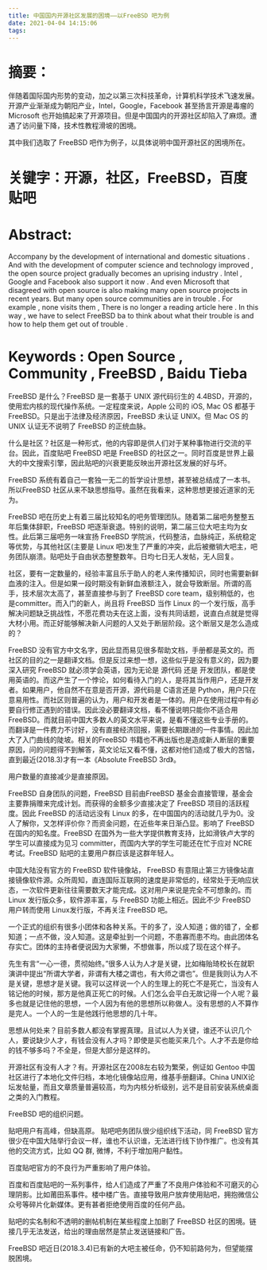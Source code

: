 ```yaml
---
title: 中国国内开源社区发展的困境——以FreeBSD 吧为例
date: 2021-04-04 14:15:06
tags:
---
```


#  摘要：
伴随着国际国内形势的变动，加之以第三次科技革命，计算机科学技术飞速发展。开源产业渐渐成为朝阳产业，Intel，Google，Facebook 甚至扬言开源是毒瘤的 Microsoft 也开始搞起来了开源项目。但是中国国内的开源社区却陷入了麻烦。遭遇了访问量下降，技术性教程滑坡的困境。

其中我们选取了 FreeBSD 吧作为例子，以具体说明中国开源社区的困境所在。

#  关键字：开源，社区，FreeBSD，百度贴吧

#   Abstract:
Accompany by the development of international and domestic situations . And with the development of computer science and technology improved , the open source project gradually becomes an uprising industry . Intel ,  Google and Facebook also support it now . And even Microsoft that disagreed with open source is also making many open source projects in recent years. But many open source communities are in trouble . For example , none visits  them , There is no longer a reading article here .
In this way , we have to select FreeBSD ba to think about what their trouble is and how to help them get out of trouble .

#   Keywords : Open Source , Community , FreeBSD , Baidu Tieba 

FreeBSD 是什么？FreeBSD 是一套基于 UNIX 源代码衍生的 4.4BSD，开源的，使用宏内核的现代操作系统。一定程度来说，Apple 公司的 iOS, Mac OS 都基于 FreeBSD。只是出于法律及经济原因，FreeBSD 未认证 UNIX。但 Mac OS 的 UNIX 认证无不说明了 FreeBSD 的正统血脉。

什么是社区？社区是一种形式，他的内容即是供人们对于某种事物进行交流的平台。因此，百度贴吧 FreeBSD 吧是 FreeBSD 的社区之一。同时百度是世界上最大的中文搜索引擎，因此贴吧的兴衰更能反映出开源社区发展的好与坏。

FreeBSD 系统有着自己一套独一无二的哲学设计思想，甚至被总结成了一本书。所以FreeBSD 社区从来不缺思想指导。虽然在我看来，这种思想更接近道家的无为。

FreeBSD 吧在历史上有着三届比较知名的吧务管理团队。随着第二届吧务整整五年后集体辞职，FreeBSD 吧逐渐衰退。特别的说明，第二届三位大吧主均为女性。此后第三届吧务一味宣扬 FreeBSD 学院派，代码整洁，血脉纯正，系统稳定等优势，与其他社区(主要是 Linux 吧)发生了严重的冲突，此后被撤销大吧主，吧务团队崩溃。贴吧处于自由状态整整数年。日均七日无人发帖，无人回复。

社区，要有一定数量的，经验丰富且乐于助人的老人来传播知识，同时也需要新鲜血液的注入。但是如果一段时期没有新鲜血液额注入，就会导致断层。所谓的高手，技术层次太高了，甚至直接参与到了 FreeBSD core team，级别稍低的，也是committer。而入门的新人，尚且将 FreeBSD 当作 Linux 的一个发行版，高手解决问题缺乏挑战性，不愿花费功夫在这上面，没有共同话题，说直白点就是觉得大材小用。而正好能够解决新人问题的人又处于断层阶段。这个断层又是怎么造成的？

FreeBSD 没有官方中文名字，因此显而易见很多帮助文档，手册都是英文的。而社区的目的之一是翻译文档。但是反过来想一想，这些似乎是没有意义的，因为要深入研究 FreeBSD 就必须学会英语，因为无论是 源代码 还是 开发团队，都是使用英语的。而这产生了一个悖论，如何看待入门的人，是将其当作用户，还是开发者。如果用户，他自然不在意是否开源，源代码是 C语言还是 Python，用户只在意易用性。而社区则普遍的认为，用户和开发者是一体的。用户在使用过程中有必要自行修正遇到的错误。因此没必要翻译文档，看不懂说明只能你不适合用 FreeBSD。而就目前中国大多数人的英文水平来说，是看不懂这些专业手册的。而翻译是一件费力不讨好，没有直接经济回报，需要长期跟进的一件事情。因此加大了入门曲线的陡坡。相关的FreeBSD 书籍也不再出版也是造成新人断层的重要原因，问的问题得不到解答，英文论坛又看不懂，这都对他们造成了极大的苦恼，直到最近(2018.3)才有一本《Absolute FreeBSD 3rd》。

用户数量的直接减少是直接原因。

FreeBSD 自身团队的问题，FreeBSD 目前由FreeBSD 基金会直接管理，基金会主要靠捐赠来完成计划。而获得的金额多少直接决定了 FreeBSD 项目的活跃程度。因此 FreeBSD 的活动远没有 Linux 的多，在中国国内的活动就几乎为0。没人了解你，又怎样评价你？而资金问题，在近些年来日渐凸显。影响了 FreeBSD 在国内的知名度。FreeBSD 在国外为一些大学提供教育支持，比如滑铁卢大学的学生可以直接成为见习 committer，而国内大学的学生可能还在忙于应对 NCRE 考试。FreeBSD 贴吧的主要用户群应该是这群年轻人。

中国大陆没有官方的 FreeBSD 软件镜像站， FreeBSD 有意阻止第三方镜像站直接镜像软件源。众所周知，直连国际互联网的速度是非常低的，经常处于无响应状态，一次软件更新往往需要数天才能完成。这对用户来说是完全不可想象的。而 Linux 发行版众多，软件源丰富，与 FreeBSD 功能上相近。因此不少 FreeBSD 用户转而使用 Linux发行版，不再关注 FreeBSD 吧。

一个正式的组织有很多小团体和各种关系。干的多了，没人知道；做的错了，全都知道；一点不做，没人知道。这是牵扯到一个问题，不患寡而患不均。由此团体名存实亡。团体的主持者便说因为大家懒，不想做事，所以成了现在这个样子。

先生有言“一心一德，贯彻始终。”很多人认为人才是关键，比如梅贻琦校长在就职演讲中提出“所谓大学者，非谓有大楼之谓也，有大师之谓也”。但是我则认为人不是关键，思想才是关键。我可以这样说一个人的生理上的死亡不是死亡，当没有人铭记他的时候，那方是他真正死亡的时候。人们怎么会平白无故记得一个人呢？最多也就是记住他的思想，一个人因为有他的思想所以称做人。没有思想的人不算作是完人。一个人的一生是他践行他思想的几十年。

思想从何处来？目前多数人都没有掌握真理。且试以人为关键，谁还不认识几个人，要说缺少人才，有钱会没有人才吗？即使是买也能买来几个。人才不去是你给的钱不够多吗？不全是，但是大部分是这样的。

开源社区有没有人才？有。开源社区在2008左右较为繁荣，例证如 Gentoo 中国社区进行了本地化文件归档，本地化镜像站应用，维基手册翻译。China UNIX论坛发帖量，而且文章质量普遍较高，均为内核分析级别，远不是目前安装系统桌面之类的入门教程。

FreeBSD 吧的组织问题。

贴吧用户有高峰，但缺高原。 贴吧吧务团队很少组织线下活动，同 FreeBSD 官方很少在中国大陆举行会议一样，谁也不认识谁，无法进行线下协作推广。也没有其他的交流方式，比如 QQ 群, 微博，不利于增加用户黏性。

百度贴吧官方的不良行为严重影响了用户体验。

百度和百度贴吧的一系列事件，给人们造成了严重了不良用户体验和不可磨灭的心理阴影。比如莆田系事件。楼中楼广告。直接导致用户放弃使用贴吧，拥抱微信公众号等碎片化新媒体。更有甚者拒绝使用百度的任何产品。

贴吧的实名制和不透明的删帖机制在某些程度上加剧了 FreeBSD 社区的困境。链接几乎无法发送，给出的理由居然是禁止发送链接和广告。

FreeBSD 吧近日(2018.3.4)已有新的大吧主被任命，仍不知前路何为，但望能摆脱困境。
 
